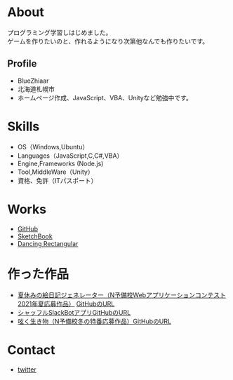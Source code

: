 # About
プログラミング学習しはじめました。  
ゲームを作りたいのと、作れるようになり次第他なんでも作りたいです。


## Profile
- BlueZhiaar
- 北海道札幌市
- ホームページ作成、JavaScript、VBA、Unityなど勉強中です。


# Skills
- OS（Windows,Ubuntu）
- Languages（JavaScript,C,C#,VBA）
- Engine,Frameworks (Node.js)
- Tool,MiddleWare（Unity）
- 資格、免許（ITパスポート）

# Works
- [GitHub](https://github.com/BlueZhiaar)
- [SketchBook](https://www.openprocessing.org/sketch/961801)
- [Dancing Rectangular](https://www.openprocessing.org/sketch/959865)
# 作った作品

- [夏休みの絵日記ジェネレーター（N予備校Webアプリケーションコンテスト2021年夏応募作品）](https://bluezhiaar.github.io/summer-diary/index.html) [GitHubのURL](https://github.com/BlueZhiaar/summer-diary)
- [シャッフルSlackBotアプリGitHubのURL](https://github.com/BlueZhiaar/shufflehubot)
- [呟く生き物（N予備校冬の特番応募作品）](https://bluezhiaar.github.io/wanderer/description.html)[GitHubのURL](https://github.com/BlueZhiaar/wanderer/tree/gh-pages)


 
# Contact
- [twitter](https://twitter.com/programselect71)

